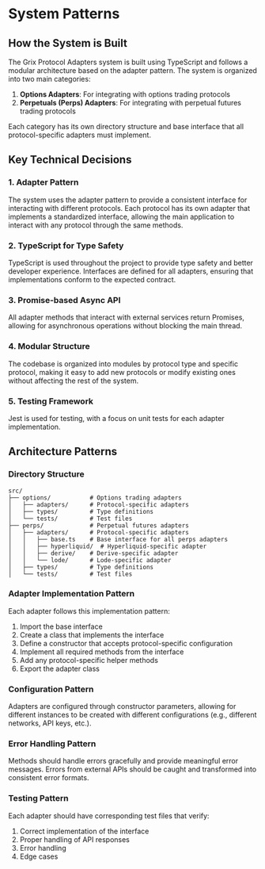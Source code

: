 # System Patterns

## How the System is Built
The Grix Protocol Adapters system is built using TypeScript and follows a modular architecture based on the adapter pattern. The system is organized into two main categories:

1. **Options Adapters**: For integrating with options trading protocols
2. **Perpetuals (Perps) Adapters**: For integrating with perpetual futures trading protocols

Each category has its own directory structure and base interface that all protocol-specific adapters must implement.

## Key Technical Decisions

### 1. Adapter Pattern
The system uses the adapter pattern to provide a consistent interface for interacting with different protocols. Each protocol has its own adapter that implements a standardized interface, allowing the main application to interact with any protocol through the same methods.

### 2. TypeScript for Type Safety
TypeScript is used throughout the project to provide type safety and better developer experience. Interfaces are defined for all adapters, ensuring that implementations conform to the expected contract.

### 3. Promise-based Async API
All adapter methods that interact with external services return Promises, allowing for asynchronous operations without blocking the main thread.

### 4. Modular Structure
The codebase is organized into modules by protocol type and specific protocol, making it easy to add new protocols or modify existing ones without affecting the rest of the system.

### 5. Testing Framework
Jest is used for testing, with a focus on unit tests for each adapter implementation.

## Architecture Patterns

### Directory Structure
```
src/
├── options/           # Options trading adapters
│   ├── adapters/      # Protocol-specific adapters
│   ├── types/         # Type definitions
│   └── tests/         # Test files
├── perps/             # Perpetual futures adapters
│   ├── adapters/      # Protocol-specific adapters
│   │   ├── base.ts    # Base interface for all perps adapters
│   │   ├── hyperliquid/  # Hyperliquid-specific adapter
│   │   ├── derive/    # Derive-specific adapter
│   │   └── lode/      # Lode-specific adapter
│   ├── types/         # Type definitions
│   └── tests/         # Test files
```

### Adapter Implementation Pattern
Each adapter follows this implementation pattern:
1. Import the base interface
2. Create a class that implements the interface
3. Define a constructor that accepts protocol-specific configuration
4. Implement all required methods from the interface
5. Add any protocol-specific helper methods
6. Export the adapter class

### Configuration Pattern
Adapters are configured through constructor parameters, allowing for different instances to be created with different configurations (e.g., different networks, API keys, etc.).

### Error Handling Pattern
Methods should handle errors gracefully and provide meaningful error messages. Errors from external APIs should be caught and transformed into consistent error formats.

### Testing Pattern
Each adapter should have corresponding test files that verify:
1. Correct implementation of the interface
2. Proper handling of API responses
3. Error handling
4. Edge cases 